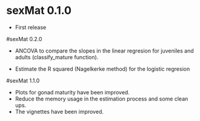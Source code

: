# sexMat 0.1.0

* First release

#sexMat 0.2.0

* ANCOVA to compare the slopes in the linear regresion for juveniles and adults (classify_mature function).

* Estimate the R squared (Nagelkerke method) for the logistic regresion

#sexMat 1.1.0

* Plots for gonad maturity have been improved.
* Reduce the memory usage in the estimation process and some clean ups.
* The vignettes have been improved.